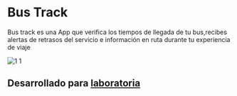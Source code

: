 # Bus Track
Bus track es una App que verifica los tiempos de llegada de tu bus,recibes alertas de retrasos del servicio e información en ruta durante tu experiencia de viaje 

![1 1](https://user-images.githubusercontent.com/32301390/38056381-9f713516-32dc-11e8-8912-2b5733f1a5e2.png)


## Desarrollado para [laboratoria](http://laboratoria.la)

